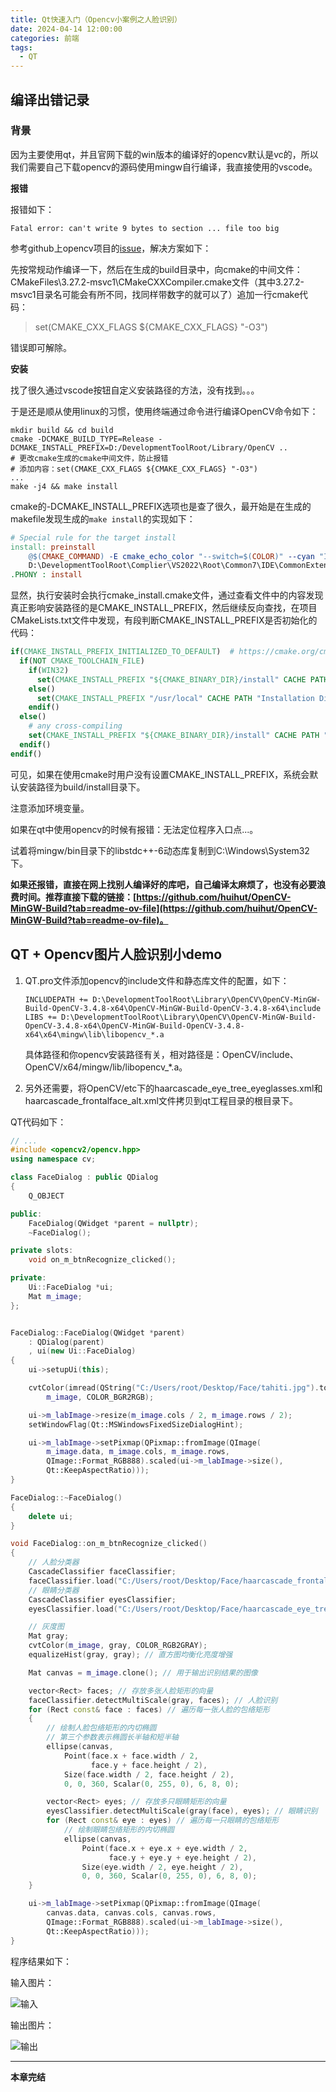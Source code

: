 ```yaml
---
title: Qt快速入门（Opencv小案例之人脸识别）
date: 2024-04-14 12:00:00
categories: 前端
tags:
  - QT
---
```


## 编译出错记录

### 背景

因为主要使用qt，并且官网下载的win版本的编译好的opencv默认是vc的，所以我们需要自己下载opencv的源码使用mingw自行编译，我直接使用的vscode。

**报错**

报错如下：

```
Fatal error: can't write 9 bytes to section ... file too big
```
<!-- more -->

参考github上opencv项目的[issue](https://github.com/opencv/opencv/issues/13546)，解决方案如下：

先按常规动作编译一下，然后在生成的build目录中，向cmake的中间文件：CMakeFiles\3.27.2-msvc1\CMakeCXXCompiler.cmake文件（其中3.27.2-msvc1目录名可能会有所不同，找同样带数字的就可以了）追加一行cmake代码：

> set(CMAKE_CXX_FLAGS ${CMAKE_CXX_FLAGS} "-O3")

错误即可解除。

**安装**

找了很久通过vscode按钮自定义安装路径的方法，没有找到。。。

于是还是顺从使用linux的习惯，使用终端通过命令进行编译OpenCV命令如下：

```
mkdir build && cd build
cmake -DCMAKE_BUILD_TYPE=Release -DCMAKE_INSTALL_PREFIX=D:/DevelopmentToolRoot/Library/OpenCV ..
# 更改cmake生成的cmake中间文件，防止报错
# 添加内容：set(CMAKE_CXX_FLAGS ${CMAKE_CXX_FLAGS} "-O3")
...
make -j4 && make install
```

cmake的-DCMAKE_INSTALL_PREFIX选项也是查了很久，最开始是在生成的makefile发现生成的`make install`的实现如下：

```makefile
# Special rule for the target install
install: preinstall
	@$(CMAKE_COMMAND) -E cmake_echo_color "--switch=$(COLOR)" --cyan "Install the project..."
	D:\DevelopmentToolRoot\Complier\VS2022\Root\Common7\IDE\CommonExtensions\Microsoft\CMake\CMake\bin\cmake.exe -P cmake_install.cmake
.PHONY : install
```

显然，执行安装时会执行cmake_install.cmake文件，通过查看文件中的内容发现真正影响安装路径的是CMAKE_INSTALL_PREFIX，然后继续反向查找，在项目CMakeLists.txt文件中发现，有段判断CMAKE_INSTALL_PREFIX是否初始化的代码：

```cmake
if(CMAKE_INSTALL_PREFIX_INITIALIZED_TO_DEFAULT)  # https://cmake.org/cmake/help/latest/variable/CMAKE_INSTALL_PREFIX_INITIALIZED_TO_DEFAULT.html
  if(NOT CMAKE_TOOLCHAIN_FILE)
    if(WIN32)
      set(CMAKE_INSTALL_PREFIX "${CMAKE_BINARY_DIR}/install" CACHE PATH "Installation Directory" FORCE)
    else()
      set(CMAKE_INSTALL_PREFIX "/usr/local" CACHE PATH "Installation Directory" FORCE)
    endif()
  else()
    # any cross-compiling
    set(CMAKE_INSTALL_PREFIX "${CMAKE_BINARY_DIR}/install" CACHE PATH "Installation Directory" FORCE)
  endif()
endif()
```
可见，如果在使用cmake时用户没有设置CMAKE_INSTALL_PREFIX，系统会默认安装路径为build/install目录下。

注意添加环境变量。

如果在qt中使用opencv的时候有报错：无法定位程序入口点...。

试着将mingw/bin目录下的libstdc++-6动态库复制到C:\Windows\System32下。

**如果还报错，直接在网上找别人编译好的库吧，自己编译太麻烦了，也没有必要浪费时间。推荐直接下载的链接：[https://github.com/huihut/OpenCV-MinGW-Build?tab=readme-ov-file](https://github.com/huihut/OpenCV-MinGW-Build?tab=readme-ov-file)。**

## QT + Opencv图片人脸识别小demo

1. QT.pro文件添加opencv的include文件和静态库文件的配置，如下：

    ```qt
    INCLUDEPATH += D:\DevelopmentToolRoot\Library\OpenCV\OpenCV-MinGW-Build-OpenCV-3.4.8-x64\OpenCV-MinGW-Build-OpenCV-3.4.8-x64\include
    LIBS += D:\DevelopmentToolRoot\Library\OpenCV\OpenCV-MinGW-Build-OpenCV-3.4.8-x64\OpenCV-MinGW-Build-OpenCV-3.4.8-x64\x64\mingw\lib\libopencv_*.a
    ```

    具体路径和你opencv安装路径有关，相对路径是：OpenCV/include、OpenCV/x64/mingw/lib/libopencv_*.a。

2. 另外还需要，将OpenCV/etc下的haarcascade_eye_tree_eyeglasses.xml和haarcascade_frontalface_alt.xml文件拷贝到qt工程目录的根目录下。

QT代码如下：

```cpp
// ...
#include <opencv2/opencv.hpp>
using namespace cv;

class FaceDialog : public QDialog
{
    Q_OBJECT

public:
    FaceDialog(QWidget *parent = nullptr);
    ~FaceDialog();

private slots:
    void on_m_btnRecognize_clicked();

private:
    Ui::FaceDialog *ui;
    Mat m_image;
};


FaceDialog::FaceDialog(QWidget *parent)
    : QDialog(parent)
    , ui(new Ui::FaceDialog)
{
    ui->setupUi(this);

    cvtColor(imread(QString("C:/Users/root/Desktop/Face/tahiti.jpg").toLatin1().data()),
        m_image, COLOR_BGR2RGB);

    ui->m_labImage->resize(m_image.cols / 2, m_image.rows / 2);
    setWindowFlag(Qt::MSWindowsFixedSizeDialogHint);

    ui->m_labImage->setPixmap(QPixmap::fromImage(QImage(
        m_image.data, m_image.cols, m_image.rows,
        QImage::Format_RGB888).scaled(ui->m_labImage->size(),
        Qt::KeepAspectRatio)));
}

FaceDialog::~FaceDialog()
{
    delete ui;
}

void FaceDialog::on_m_btnRecognize_clicked()
{
    // 人脸分类器
    CascadeClassifier faceClassifier;
    faceClassifier.load("C:/Users/root/Desktop/Face/haarcascade_frontalface_alt.xml");
    // 眼睛分类器
    CascadeClassifier eyesClassifier;
    eyesClassifier.load("C:/Users/root/Desktop/Face/haarcascade_eye_tree_eyeglasses.xml");

    // 灰度图
    Mat gray;
    cvtColor(m_image, gray, COLOR_RGB2GRAY);
    equalizeHist(gray, gray); // 直方图均衡化亮度增强

    Mat canvas = m_image.clone(); // 用于输出识别结果的图像

    vector<Rect> faces; // 存放多张人脸矩形的向量
    faceClassifier.detectMultiScale(gray, faces); // 人脸识别
    for (Rect const& face : faces) // 遍历每一张人脸的包络矩形
    {
        // 绘制人脸包络矩形的内切椭圆
        // 第三个参数表示椭圆长半轴和短半轴
        ellipse(canvas,
            Point(face.x + face.width / 2,
                  face.y + face.height / 2),
            Size(face.width / 2, face.height / 2),
            0, 0, 360, Scalar(0, 255, 0), 6, 8, 0);

        vector<Rect> eyes; // 存放多只眼睛矩形的向量
        eyesClassifier.detectMultiScale(gray(face), eyes); // 眼睛识别
        for (Rect const& eye : eyes) // 遍历每一只眼睛的包络矩形
            // 绘制眼睛包络矩形的内切椭圆
            ellipse(canvas,
                Point(face.x + eye.x + eye.width / 2,
                      face.y + eye.y + eye.height / 2),
                Size(eye.width / 2, eye.height / 2),
                0, 0, 360, Scalar(0, 255, 0), 6, 8, 0);
    }

    ui->m_labImage->setPixmap(QPixmap::fromImage(QImage(
        canvas.data, canvas.cols, canvas.rows,
        QImage::Format_RGB888).scaled(ui->m_labImage->size(),
        Qt::KeepAspectRatio)));
}
```

程序结果如下：

输入图片：

![输入](./OpencvFaceRecognize/photo/OFRIn.png)

输出图片：

![输出](./OpencvFaceRecognize/photo/OFROut.png)

---

**本章完结**